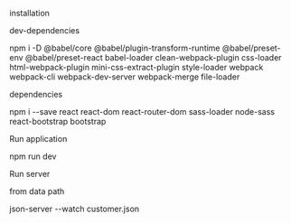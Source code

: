 installation

dev-dependencies

npm i -D @babel/core @babel/plugin-transform-runtime @babel/preset-env @babel/preset-react babel-loader clean-webpack-plugin css-loader html-webpack-plugin mini-css-extract-plugin style-loader webpack webpack-cli webpack-dev-server webpack-merge file-loader

dependencies

npm i --save react react-dom react-router-dom sass-loader node-sass react-bootstrap bootstrap

Run application

npm run dev


Run server

from data path

json-server --watch customer.json